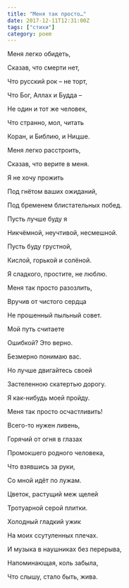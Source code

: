 ```yaml
---
title: "Меня так просто…"
date: 2017-12-11T12:31:00Z
tags: ["стихи"]
category: poem
---
```


Меня легко обидеть, 

Сказав, что смерти нет, 

Что русский рок – не торт,

Что Бог, Аллах и Будда –

Не один и тот же человек,

Что странно, мол, читать

Коран, и Библию, и Ницше.



Меня легко расстроить,

Сказав, что верите в меня.

Я не хочу прожить

Под гнётом ваших ожиданий,

Под бременем блистательных побед.

Пусть лучше буду я

Никчёмной, неучтивой, несмешной.

Пусть буду грустной,

Кислой, горькой и солёной.

Я сладкого, простите, не люблю.


Меня так просто разозлить,

Вручив от чистого сердца

Не прошенный пыльный совет.

Мой путь считаете

Ошибкой? Это верно.

Безмерно понимаю вас.

Но лучше двигайтесь своей

Застеленною скатертью дорогу. 

Я как-нибудь моей пройду.



Меня так просто осчастливить!

Всего-то нужен ливень,

Горячий от огня в глазах

Промокшего родного человека,

Что взявшись за руки,

Со мной идёт по лужам.

Цветок, растущий меж щелей

Тротуарной серой плитки.

Холодный гладкий ужик

На моих ссутуленных плечах. 

И музыка в наушниках без перерыва,

Напоминающая, коль забыла,

Что слышу, стало быть, жива.  
